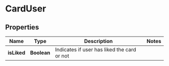 
# CardUser

## Properties
Name | Type | Description | Notes
------------ | ------------- | ------------- | -------------
**isLiked** | **Boolean** | Indicates if user has liked the card or not | 



